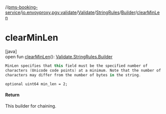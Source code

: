 //[pms-booking-service](../../../../../index.md)/[io.envoyproxy.pgv.validate](../../../index.md)/[Validate](../../index.md)/[StringRules](../index.md)/[Builder](index.md)/[clearMinLen](clear-min-len.md)

# clearMinLen

[java]\
open fun [clearMinLen](clear-min-len.md)(): [Validate.StringRules.Builder](index.md)

```kotlin
MinLen specifies that this field must be the specified number of
characters (Unicode code points) at a minimum. Note that the number of
characters may differ from the number of bytes in the string.

```
`optional uint64 min_len = 2;`

#### Return

This builder for chaining.